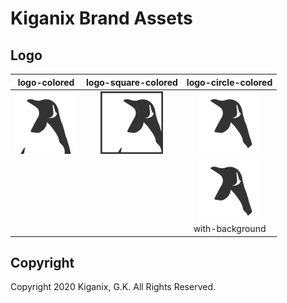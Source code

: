 # Kiganix Brand Assets

## Logo

| logo-colored | logo-square-colored | logo-circle-colored |
|:------------:|:-------------------:|:-------------------:|
| <img src="logo/colored/logo-colored.svg" width="100"/> | <img src="logo/colored/logo-square-colored.svg" width="100"/> | <img src="logo/colored/logo-circle-colored.svg" width="100"/> |
|  |  | <img src="logo/colored/logo-circle-colored-with-background.svg" width="100"><br/>with-background |

## Copyright

Copyright 2020 Kiganix, G.K. All Rights Reserved.
